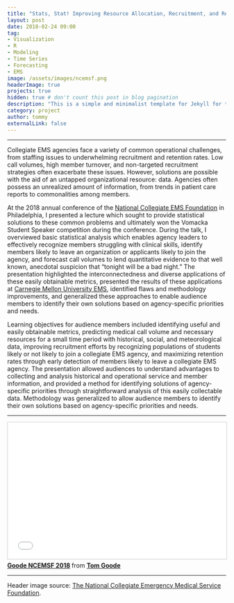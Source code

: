 ```yaml
---
title: "Stats, Stat! Improving Resource Allocation, Recruitment, and Retention in Volunteer EMS Agencies"
layout: post
date: 2018-02-24 09:00
tag:
- Visualization
- R
- Modeling
- Time Series
- Forecasting
- EMS
image: /assets/images/ncemsf.png
headerImage: true
projects: true
hidden: true # don't count this post in blog pagination
description: "This is a simple and minimalist template for Jekyll for those who likes to eat noodles."
category: project
author: tommy
externalLink: false
---
```


---


Collegiate EMS agencies face a variety of common operational challenges, from staffing issues to underwhelming recruitment and retention rates. Low call volumes, high member turnover, and non-targeted recruitment strategies often exacerbate these issues. However, solutions are possible with the aid of an untapped organizational resource: data. Agencies often possess an unrealized amount of information, from trends in patient care reports to commonalities among members. 

At the 2018 annual conference of the <a href="ncemsf.org">National Collegiate EMS Foundation</a> in Philadelphia, I presented a lecture which sought to provide statistical solutions to these common problems and ultimately won the Vomacka Student Speaker competition during the conference. During the talk, I overviewed basic statistical analysis which enables agency leaders to effectively recognize members struggling with clinical skills, identify members likely to leave an organization or applicants likely to join the agency, and forecast call volumes to lend quantitative evidence to that well known, anecdotal suspicion that “tonight will be a bad night.” The presentation highlighted the interconnectedness and diverse applications of these easily obtainable metrics, presented the results of these applications at <a href="https://www.cmuems.org/">Carnegie Mellon University EMS</a>, identified flaws and methodology improvements, and generalized these approaches to enable audience members to identify their own solutions based on agency-specific priorities and needs.

Learning objectives for audience members included identifying useful and easily obtainable metrics, predicting medical call volume and necessary resources for a small time period with historical, social, and meteorological data, improving recruitment efforts by recognizing populations of students likely or not likely to join a collegiate EMS agency, and maximizing retention rates through early detection of members likely to leave a collegiate EMS agency. The presentation allowed audiences to understand advantages to collecting and analysis historical and operational service and member information, and provided a method for identifying solutions of agency-specific priorities through straightforward analysis of this easily collectable data. Methodology was generalized to allow audience members to identify their own solutions based on agency-specific priorities and needs.
 
---

<iframe src="//www.slideshare.net/slideshow/embed_code/key/rjMCbHTPpFtVrx" width="560" height="315" frameborder="0" marginwidth="0" marginheight="0" scrolling="no" style="border:1px solid #CCC; border-width:1px; margin-bottom:5px; max-width: 100%;" allowfullscreen> </iframe> <div style="margin-bottom:5px"> <strong> <a href="//www.slideshare.net/secret/rjMCbHTPpFtVrx" title="Goode NCEMSF 2018" target="_blank">Goode NCEMSF 2018</a> </strong> from <strong><a href="https://www.slideshare.net/TomGoode10" target="_blank">Tom Goode</a></strong> </div>

---

Header image source: <a href="ncemsf.org">The National Collegiate Emergency Medical Service Foundation</a>.
